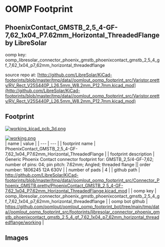# OOMP Footprint  
## PhoenixContact_GMSTB_2,5_4-GF-7,62_1x04_P7.62mm_Horizontal_ThreadedFlange  by LibreSolar  
  
oomp key: oomp_libresolar_connector_phoenix_gmstb_phoenixcontact_gmstb_2,5_4_gf_7,62_1x04_p7_62mm_horizontal_threadedflange  
  
source repo at: [http://github.com/LibreSolar/KiCad-footprints/blob/master/tmp/data//oomlout_oomp_footprint_src/Varistor.pretty/RV_Rect_V25S440P_L26.5mm_W8.2mm_P12.7mm.kicad_mod](http://github.com/LibreSolar/KiCad-footprints/blob/master/tmp/data//oomlout_oomp_footprint_src/Varistor.pretty/RV_Rect_V25S440P_L26.5mm_W8.2mm_P12.7mm.kicad_mod)  
## Footprint  
  
[![working_kicad_pcb_3d.png](working_kicad_pcb_3d_600.png)](working_kicad_pcb_3d.png)  
  
[![working.png](working_600.png)](working.png)  
| name | value | 
| --- | --- | 
| footprint name | PhoenixContact_GMSTB_2,5_4-GF-7,62_1x04_P7.62mm_Horizontal_ThreadedFlange | 
| footprint description | Generic Phoenix Contact connector footprint for: GMSTB_2,5/4-GF-7,62; number of pins: 04; pin pitch: 7.62mm; Angled; threaded flange || order number: 1806245 12A 630V | 
| number of pads | 4 | 
| github path | http://github.com/LibreSolar/KiCad-footprints/blob/master/tmp/data//oomlout_oomp_footprint_src/Connector_Phoenix_GMSTB.pretty/PhoenixContact_GMSTB_2,5_4-GF-7,62_1x04_P7.62mm_Horizontal_ThreadedFlange.kicad_mod | 
| oomp key | oomp_libresolar_connector_phoenix_gmstb_phoenixcontact_gmstb_2,5_4_gf_7,62_1x04_p7_62mm_horizontal_threadedflange | 
| oomp bot github | https://github.com/oomlout/oomlout_oomp_footprint_bot/tree/main/tmp/data//oomlout_oomp_footprint_src/footprints/libresolar_connector_phoenix_gmstb_phoenixcontact_gmstb_2,5_4_gf_7,62_1x04_p7_62mm_horizontal_threadedflange/working | 
## Images  
